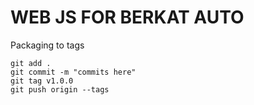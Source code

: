 # WEB JS FOR BERKAT AUTO


Packaging to tags
```
git add .
git commit -m "commits here"
git tag v1.0.0
git push origin --tags
```